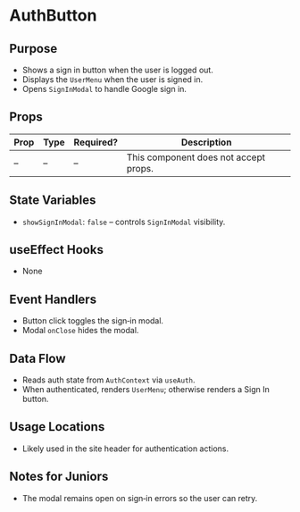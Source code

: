 # AuthButton

## Purpose
- Shows a sign in button when the user is logged out.
- Displays the `UserMenu` when the user is signed in.
- Opens `SignInModal` to handle Google sign in.

## Props
| Prop | Type | Required? | Description |
| ---- | ---- | --------- | ----------- |
| – | – | – | This component does not accept props. |

## State Variables
- `showSignInModal`: `false` – controls `SignInModal` visibility.

## useEffect Hooks
- None

## Event Handlers
- Button click toggles the sign‑in modal.
- Modal `onClose` hides the modal.

## Data Flow
- Reads auth state from `AuthContext` via `useAuth`.
- When authenticated, renders `UserMenu`; otherwise renders a Sign In button.

## Usage Locations
- Likely used in the site header for authentication actions.

## Notes for Juniors
- The modal remains open on sign‑in errors so the user can retry.
